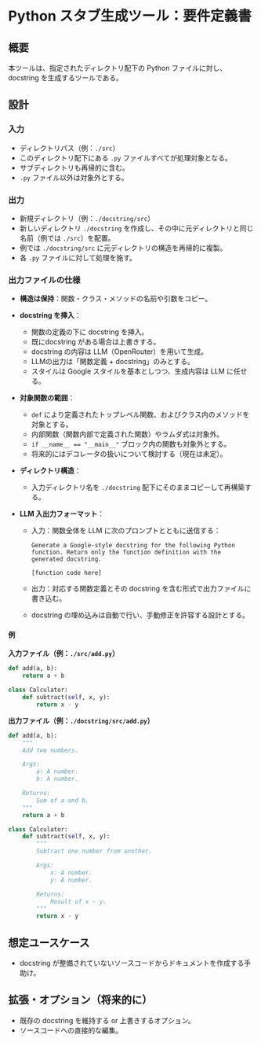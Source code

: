 # Python スタブ生成ツール：要件定義書

## 概要

本ツールは、指定されたディレクトリ配下の Python ファイルに対し、docstring を生成するツールである。

## 設計

### 入力

- ディレクトリパス（例：`./src`）
- このディレクトリ配下にある `.py` ファイルすべてが処理対象となる。
- サブディレクトリも再帰的に含む。
- `.py` ファイル以外は対象外とする。

### 出力

- 新規ディレクトリ（例：`./docstring/src`）
- 新しいディレクトリ `./docstring` を作成し、その中に元ディレクトリと同じ名前（例では `./src`）を配置。
- 例では `./docstring/src` に元ディレクトリの構造を再帰的に複製。
- 各 `.py` ファイルに対して処理を施す。

### 出力ファイルの仕様

- **構造は保持**：関数・クラス・メソッドの名前や引数をコピー。

- **docstring を挿入**：

  - 関数の定義の下に docstring を挿入。
  - 既にdocstring がある場合は上書きする。
  - docstring の内容は LLM（OpenRouter）を用いて生成。
  - LLMの出力は「関数定義 + docstring」のみとする。
  - スタイルは Google スタイルを基本としつつ、生成内容は LLM に任せる。

- **対象関数の範囲**：

  - `def` により定義されたトップレベル関数、およびクラス内のメソッドを対象とする。
  - 内部関数（関数内部で定義された関数）やラムダ式は対象外。
  - `if __name__ == "__main__"` ブロック内の関数も対象外とする。
  - 将来的にはデコレータの扱いについて検討する（現在は未定）。

- **ディレクトリ構造**：

  - 入力ディレクトリ名を `./docstring` 配下にそのままコピーして再構築する。

- **LLM 入出力フォーマット**：

  - 入力：関数全体を LLM に次のプロンプトとともに送信する：
    
    ```text
    Generate a Google-style docstring for the following Python function. Return only the function definition with the generated docstring.

    [function code here]
    ```

  - 出力：対応する関数定義とその docstring を含む形式で出力ファイルに書き込む。
  - docstring の埋め込みは自動で行い、手動修正を許容する設計とする。

#### 例

**入力ファイル（例：`./src/add.py`）**

```python
def add(a, b):
    return a + b

class Calculator:
    def subtract(self, x, y):
        return x - y
```

**出力ファイル（例：`./docstring/src/add.py`）**

```python
def add(a, b):
    """
    Add two numbers.

    Args:
        a: A number.
        b: A number.

    Returns:
        Sum of a and b.
    """
    return a + b

class Calculator:
    def subtract(self, x, y):
        """
        Subtract one number from another.

        Args:
            x: A number.
            y: A number.

        Returns:
            Result of x - y.
        """
        return x - y
```

## 想定ユースケース

- docstring が整備されていないソースコードからドキュメントを作成する手助け。

## 拡張・オプション（将来的に）

- 既存の docstring を維持する or 上書きするオプション。
- ソースコードへの直接的な編集。
